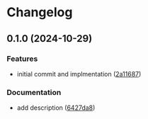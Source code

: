 # Changelog

## 0.1.0 (2024-10-29)


### Features

* initial commit and implmentation ([2a11687](https://github.com/matterbeam-tech/matterbeam-analytics/commit/2a11687ddc93a90d1fc931fe4f1f18af98af3636))


### Documentation

* add description ([6427da8](https://github.com/matterbeam-tech/matterbeam-analytics/commit/6427da8a2bd4bea03bde6aa74788b7280ecfe1a9))
